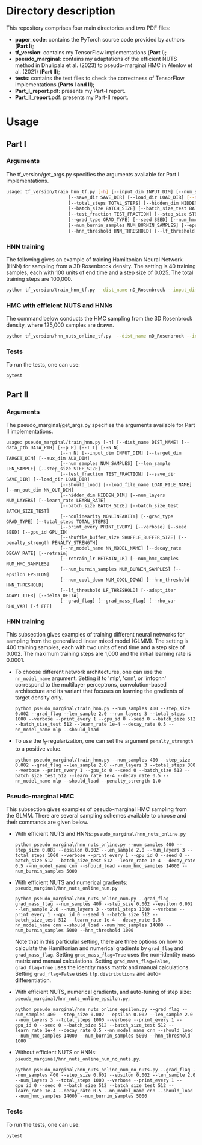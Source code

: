 # Directory description

This repository comprises four main directories and two PDF files:

* **paper_code**: contains the PyTorch source code provided by authors (**Part I**);
* **tf_version**: contains my TensorFlow implementations (**Part I**);
* **pseudo_marginal**: contains my adaptations of the efficient NUTS method in Dhulipala et al. (2023) to pseudo-marginal HMC in Alenlov et al. (2021) (**Part II**);
* **tests**: contains the test files to check the correctness of TensorFlow implementations (**Parts I and II**);
* **Part_I_report**.pdf: presents my Part-I report.
* **Part_II_report**.pdf: presents my Part-II report.

# Usage

## Part I

### Arguments

The tf_version/get_args.py specifies the arguments available for Part I implementations.

```bash
usage: tf_version/train_hnn_tf.py [-h] [--input_dim INPUT_DIM] [--num_samples NUM_SAMPLES] [--len_sample LEN_SAMPLE] [--dist_name DIST_NAME]
                       [--save_dir SAVE_DIR] [--load_dir LOAD_DIR] [--should_load] [--load_file_name LOAD_FILE_NAME]
                       [--total_steps TOTAL_STEPS] [--hidden_dim HIDDEN_DIM] [--num_layers NUM_LAYERS] [--learn_rate LEARN_RATE]
                       [--batch_size BATCH_SIZE] [--batch_size_test BATCH_SIZE_TEST] [--nonlinearity NONLINEARITY]
                       [--test_fraction TEST_FRACTION] [--step_size STEP_SIZE] [--print_every PRINT_EVERY] [--verbose]
                       [--grad_type GRAD_TYPE] [--seed SEED] [--num_hmc_samples NUM_HMC_SAMPLES]
                       [--num_burnin_samples NUM_BURNIN_SAMPLES] [--epsilon EPSILON] [--num_cool_down NUM_COOL_DOWN]
                       [--hnn_threshold HNN_THRESHOLD] [--lf_threshold LF_THRESHOLD] [--gpu_id GPU_ID] [--num_pos NUM_POS] [-f FFF]
```

### HNN training

The following gives an example of training Hamiltonian Neural Network (HNN) for sampling from a 3D Rosenbrock density. The setting is 40 training samples, each with 100 units of end time and a step size of 0.025. The total training steps are 100,000.

```bash
python tf_version/train_hnn_tf.py --dist_name nD_Rosenbrock --input_dim 6 --num_samples 40 --step_size 0.025 --len_sample 100 --num_layers 3 --total_steps 100000 --verbose --print_every 500 --num_hmc_samples 125000 --gpu_id 3
```

### HMC with efficient NUTS and HNNs

The command below conducts the HMC sampling from the 3D Rosenbrock density, where 125,000 samples are drawn.

```bash
python tf_version/hnn_nuts_online_tf.py  --dist_name nD_Rosenbrock --input_dim 6 --num_samples 40 --step_size 0.025 --len_sample 100 --num_layers 3 --total_steps 100000 --verbose --print_every 500 --num_hmc_samples 125000 --gpu_id 3
```

### Tests

To run the tests, one can use:

```bash
pytest
```

## Part II

### Arguments

The pseudo_marginal/get_args.py specifies the arguments available for Part II implementations.

```
usage: pseudo_marginal/train_hnn.py [-h] [--dist_name DIST_NAME] [--data_pth DATA_PTH] [--p P] [--T T] [--N N]
                    [--n N] [--input_dim INPUT_DIM] [--target_dim TARGET_DIM] [--aux_dim AUX_DIM]
                    [--num_samples NUM_SAMPLES] [--len_sample LEN_SAMPLE] [--step_size STEP_SIZE]
                    [--test_fraction TEST_FRACTION] [--save_dir SAVE_DIR] [--load_dir LOAD_DIR]
                    [--should_load] [--load_file_name LOAD_FILE_NAME] [--nn_out_dim NN_OUT_DIM]
                    [--hidden_dim HIDDEN_DIM] [--num_layers NUM_LAYERS] [--learn_rate LEARN_RATE]
                    [--batch_size BATCH_SIZE] [--batch_size_test BATCH_SIZE_TEST]
                    [--nonlinearity NONLINEARITY] [--grad_type GRAD_TYPE] [--total_steps TOTAL_STEPS]
                    [--print_every PRINT_EVERY] [--verbose] [--seed SEED] [--gpu_id GPU_ID]
                    [--shuffle_buffer_size SHUFFLE_BUFFER_SIZE] [--penalty_strength PENALTY_STRENGTH]
                    [--nn_model_name NN_MODEL_NAME] [--decay_rate DECAY_RATE] [--retrain]
                    [--retrain_lr RETRAIN_LR] [--num_hmc_samples NUM_HMC_SAMPLES]
                    [--num_burnin_samples NUM_BURNIN_SAMPLES] [--epsilon EPSILON]
                    [--num_cool_down NUM_COOL_DOWN] [--hnn_threshold HNN_THRESHOLD]
                    [--lf_threshold LF_THRESHOLD] [--adapt_iter ADAPT_ITER] [--delta DELTA]
                    [--grad_flag] [--grad_mass_flag] [--rho_var RHO_VAR] [-f FFF]
```

### HNN training

This subsection gives examples of training different neural networks for sampling from the generalized linear mixed model (GLMM). The setting is 400 training samples, each with two units of end time and a step size of 0.002. The maximum training steps are 1,000 and the initial learning rate is 0.0001.

* To choose different network architectures, one can use the `nn_model_name` argument. Setting it to 'mlp', 'cnn', or 'infocnn' correspond to the multilayer perceptrons, convolution-based architecture and its variant that focuses on learning the gradients of target density only.

  ```
  python pseudo_marginal/train_hnn.py --num_samples 400 --step_size 0.002 --grad_flag --len_sample 2.0 --num_layers 3 --total_steps 1000 --verbose --print_every 1 --gpu_id 0 --seed 0 --batch_size 512 --batch_size_test 512 --learn_rate 1e-4 --decay_rate 0.5 --nn_model_name mlp --should_load
  ```
* To use the $l_1$-regularization, one can set the argument `penalty_strength` to a positive value.

  ```
  python pseudo_marginal/train_hnn.py --num_samples 400 --step_size 0.002 --grad_flag --len_sample 2.0 --num_layers 3 --total_steps 300 --verbose --print_every 1 --gpu_id 0 --seed 0 --batch_size 512 --batch_size_test 512 --learn_rate 1e-4 --decay_rate 0.5 --nn_model_name mlp --should_load --penalty_strength 1.0
  ```

### Pseudo-marginal HMC

This subsection gives examples of pseudo-marginal HMC sampling from the GLMM. There are several sampling schemes available to choose and their commands are given below.

* With efficient NUTS and HNNs: `pseudo_marginal/hnn_nuts_online.py`

  ```
  python pseudo_marginal/hnn_nuts_online.py --num_samples 400 --step_size 0.002 --epsilon 0.002 --len_sample 2.0 --num_layers 3 --total_steps 1000 --verbose --print_every 1 --gpu_id 0 --seed 0 --batch_size 512 --batch_size_test 512 --learn_rate 1e-4 --decay_rate 0.5 --nn_model_name cnn --should_load --num_hmc_samples 14000 --num_burnin_samples 5000

  ```
* With efficient NUTS and numerical gradients: `pseudo_marginal/hnn_nuts_online_num.py`

  ```
  python pseudo_marginal/hnn_nuts_online_num.py --grad_flag --grad_mass_flag --num_samples 400 --step_size 0.002 --epsilon 0.002 --len_sample 2.0 --num_layers 3 --total_steps 1000 --verbose --print_every 1 --gpu_id 0 --seed 0 --batch_size 512 --batch_size_test 512 --learn_rate 1e-4 --decay_rate 0.5 --nn_model_name cnn --should_load --num_hmc_samples 14000 --num_burnin_samples 5000 --hnn_threshold 1000

  ```

  Note that in this particular setting, there are three options on how to calculate the Hamiltonian and numerical gradients by `grad_flag` and `grad_mass_flag`. Setting `grad_mass_flag=True` uses the non-identity mass matrix and manual calculations. Setting `grad_mass_flag=False, grad_flag=True` uses the identity mass matrix and manual calculations. Setting `grad_flag=False` uses `tfp.distributions` and auto-differentiation.
* With efficient NUTS, numerical gradients, and auto-tuning of step size: `pseudo_marginal/hnn_nuts_online_epsilon.py`;

  ```
  python pseudo_marginal/hnn_nuts_online_epsilon.py --grad_flag --num_samples 400 --step_size 0.002 --epsilon 0.002 --len_sample 2.0 --num_layers 3 --total_steps 1000 --verbose --print_every 1 --gpu_id 0 --seed 0 --batch_size 512 --batch_size_test 512 --learn_rate 1e-4 --decay_rate 0.5 --nn_model_name cnn --should_load --num_hmc_samples 14000 --num_burnin_samples 5000 --hnn_threshold 1000
  ```
* Without efficient NUTS or HNNs: `pseudo_marginal/hnn_nuts_online_num_no_nuts.py`.

  ```
  python pseudo_marginal/hnn_nuts_online_num_no_nuts.py --grad_flag --num_samples 400 --step_size 0.002 --epsilon 0.002 --len_sample 2.0 --num_layers 3 --total_steps 1000 --verbose --print_every 1 --gpu_id 0 --seed 0 --batch_size 512 --batch_size_test 512 --learn_rate 1e-4 --decay_rate 0.5 --nn_model_name cnn --should_load --num_hmc_samples 14000 --num_burnin_samples 5000
  ```

### Tests

To run the tests, one can use:

```bash
pytest
```
